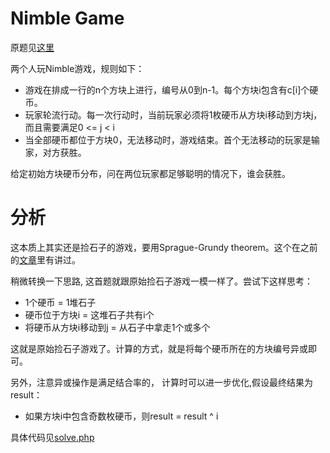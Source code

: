 # Nimble Game
原题见[这里](https://www.hackerrank.com/challenges/nimble-game-1/problem)

两个人玩Nimble游戏，规则如下：
* 游戏在排成一行的n个方块上进行，编号从0到n-1。每个方块i包含有c[i]个硬币。
* 玩家轮流行动。每一次行动时，当前玩家必须将1枚硬币从方块i移动到方块j，而且需要满足0 <= j < i
* 当全部硬币都位于方块0，无法移动时，游戏结束。首个无法移动的玩家是输家，对方获胜。

给定初始方块硬币分布，问在两位玩家都足够聪明的情况下，谁会获胜。

# 分析
这本质上其实还是捡石子的游戏，要用Sprague-Grundy theorem。这个在之前的[文章](../Stones-Game)里有讲过。 

稍微转换一下思路, 这首题就跟原始捡石子游戏一模一样了。尝试下这样思考：
* 1个硬币 = 1堆石子
* 硬币位于方块i = 这堆石子共有i个
* 将硬币从方块i移动到j = 从石子中拿走1个或多个

这就是原始捡石子游戏了。计算的方式，就是将每个硬币所在的方块编号异或即可。

另外，注意异或操作是满足结合率的， 计算时可以进一步优化,假设最终结果为result：
* 如果方块i中包含奇数枚硬币，则result = result ^ i

具体代码见[solve.php](./solve.php)